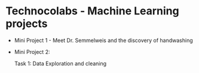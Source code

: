 # Technocolabs - Machine Learning projects

- Mini Project 1 - Meet Dr. Semmelweis and the discovery of handwashing
- Mini Project 2:

   Task 1: Data Exploration and cleaning
